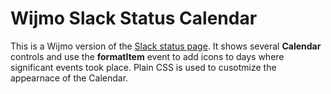 Wijmo Slack Status Calendar
================

This is a Wijmo version of the [Slack status page](https://status.slack.com/calendar). It shows several **Calendar** controls and use the **formatItem** event to add icons to days where significant events took place. Plain CSS is used to cusotmize the appearnace of the Calendar.